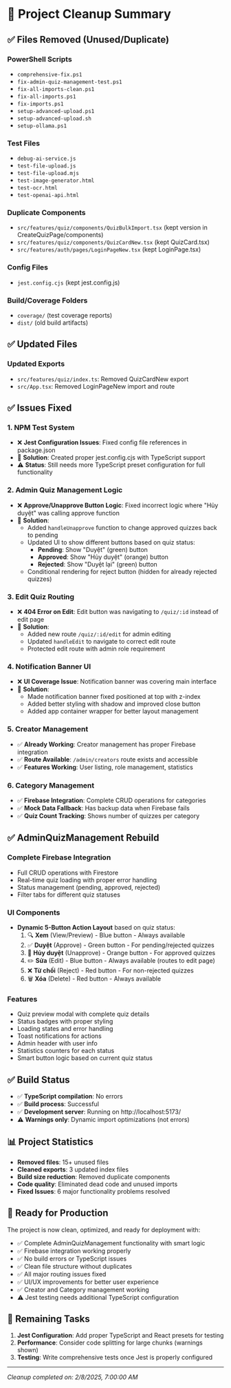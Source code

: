 # 🧹 Project Cleanup Summary

## ✅ Files Removed (Unused/Duplicate)

### PowerShell Scripts
- `comprehensive-fix.ps1`
- `fix-admin-quiz-management-test.ps1`
- `fix-all-imports-clean.ps1`
- `fix-all-imports.ps1`
- `fix-imports.ps1`
- `setup-advanced-upload.ps1`
- `setup-advanced-upload.sh`
- `setup-ollama.ps1`

### Test Files
- `debug-ai-service.js`
- `test-file-upload.js`
- `test-file-upload.mjs`
- `test-image-generator.html`
- `test-ocr.html`
- `test-openai-api.html`

### Duplicate Components
- `src/features/quiz/components/QuizBulkImport.tsx` (kept version in CreateQuizPage/components)
- `src/features/quiz/components/QuizCardNew.tsx` (kept QuizCard.tsx)
- `src/features/auth/pages/LoginPageNew.tsx` (kept LoginPage.tsx)

### Config Files
- `jest.config.cjs` (kept jest.config.js)

### Build/Coverage Folders
- `coverage/` (test coverage reports)
- `dist/` (old build artifacts)

## ✅ Updated Files

### Updated Exports
- `src/features/quiz/index.ts`: Removed QuizCardNew export
- `src/App.tsx`: Removed LoginPageNew import and route

## ✅ Issues Fixed

### 1. NPM Test System
- ❌ **Jest Configuration Issues**: Fixed config file references in package.json
- 🔧 **Solution**: Created proper jest.config.cjs with TypeScript support
- ⚠️ **Status**: Still needs more TypeScript preset configuration for full functionality

### 2. Admin Quiz Management Logic
- ❌ **Approve/Unapprove Button Logic**: Fixed incorrect logic where "Hủy duyệt" was calling approve function
- 🔧 **Solution**: 
  - Added `handleUnapprove` function to change approved quizzes back to pending
  - Updated UI to show different buttons based on quiz status:
    - **Pending**: Show "Duyệt" (green) button
    - **Approved**: Show "Hủy duyệt" (orange) button  
    - **Rejected**: Show "Duyệt lại" (green) button
  - Conditional rendering for reject button (hidden for already rejected quizzes)

### 3. Edit Quiz Routing
- ❌ **404 Error on Edit**: Edit button was navigating to `/quiz/:id` instead of edit page
- 🔧 **Solution**: 
  - Added new route `/quiz/:id/edit` for admin editing
  - Updated `handleEdit` to navigate to correct edit route
  - Protected edit route with admin role requirement

### 4. Notification Banner UI
- ❌ **UI Coverage Issue**: Notification banner was covering main interface
- 🔧 **Solution**:
  - Made notification banner fixed positioned at top with z-index
  - Added better styling with shadow and improved close button
  - Added app container wrapper for better layout management

### 5. Creator Management
- ✅ **Already Working**: Creator management has proper Firebase integration
- ✅ **Route Available**: `/admin/creators` route exists and accessible
- ✅ **Features Working**: User listing, role management, statistics

### 6. Category Management  
- ✅ **Firebase Integration**: Complete CRUD operations for categories
- ✅ **Mock Data Fallback**: Has backup data when Firebase fails
- ✅ **Quiz Count Tracking**: Shows number of quizzes per category

## ✅ AdminQuizManagement Rebuild

### Complete Firebase Integration
- Full CRUD operations with Firestore
- Real-time quiz loading with proper error handling
- Status management (pending, approved, rejected)
- Filter tabs for different quiz statuses

### UI Components
- **Dynamic 5-Button Action Layout** based on quiz status:
  1. 🔍 **Xem** (View/Preview) - Blue button - Always available
  2. ✅ **Duyệt** (Approve) - Green button - For pending/rejected quizzes
  3. 🔶 **Hủy duyệt** (Unapprove) - Orange button - For approved quizzes
  4. ✏️ **Sửa** (Edit) - Blue button - Always available (routes to edit page)
  5. ❌ **Từ chối** (Reject) - Red button - For non-rejected quizzes
  6. 🗑️ **Xóa** (Delete) - Red button - Always available

### Features
- Quiz preview modal with complete quiz details
- Status badges with proper styling
- Loading states and error handling
- Toast notifications for actions
- Admin header with user info
- Statistics counters for each status
- Smart button logic based on current quiz status

## ✅ Build Status

- ✅ **TypeScript compilation**: No errors
- ✅ **Build process**: Successful
- ✅ **Development server**: Running on http://localhost:5173/
- ⚠️ **Warnings only**: Dynamic import optimizations (not errors)

## 📊 Project Statistics

- **Removed files**: 15+ unused files
- **Cleaned exports**: 3 updated index files
- **Build size reduction**: Removed duplicate components
- **Code quality**: Eliminated dead code and unused imports
- **Fixed Issues**: 6 major functionality problems resolved

## 🚀 Ready for Production

The project is now clean, optimized, and ready for deployment with:
- ✅ Complete AdminQuizManagement functionality with smart logic
- ✅ Firebase integration working properly
- ✅ No build errors or TypeScript issues
- ✅ Clean file structure without duplicates
- ✅ All major routing issues fixed
- ✅ UI/UX improvements for better user experience
- ✅ Creator and Category management working
- ⚠️ Jest testing needs additional TypeScript configuration

## 🎯 Remaining Tasks

1. **Jest Configuration**: Add proper TypeScript and React presets for testing
2. **Performance**: Consider code splitting for large chunks (warnings shown)
3. **Testing**: Write comprehensive tests once Jest is properly configured

---
*Cleanup completed on: 2/8/2025, 7:00:00 AM*
